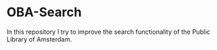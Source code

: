 # OBA-Search

In this repository I try to improve the search functionality of the Public Library of Amsterdam.
